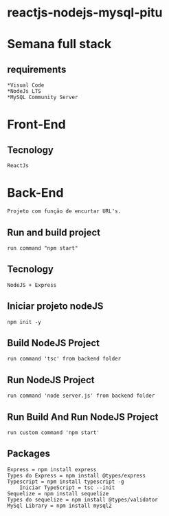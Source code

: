# reactjs-nodejs-mysql-pitu

# Semana full stack
## requirements
    *Visual Code
    *NodeJs LTS
    *MySQL Community Server
# Front-End
## Tecnology
    ReactJs
# Back-End
    Projeto com função de encurtar URL's.

## Run and build project
    run command "npm start"

## Tecnology
    NodeJS + Express

## Iniciar projeto nodeJS
    npm init -y

## Build NodeJS Project
    run command 'tsc' from backend folder

## Run NodeJS Project
    run command 'node server.js' from backend folder

## Run Build And Run NodeJS Project
    run custom command 'npm start'

## Packages
    Express = npm install express
    Types do Express = npm install @types/express
    Typescript = npm install typescript -g
        Iniciar TypeScript = tsc --init
    Sequelize = npm install sequelize
    Types do sequelize = npm install @types/validator
    MySql Library = npm install mysql2
